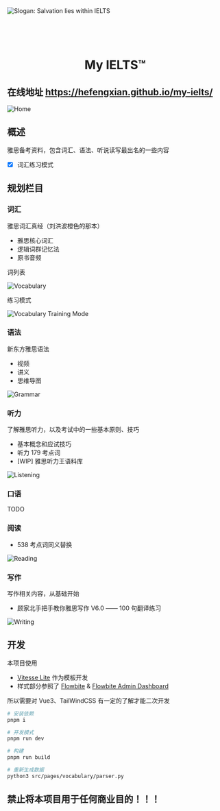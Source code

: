 <p><br></p>

<picture>
  <source media="(prefers-color-scheme: dark)" srcset="public/salvation_lies_within_IELTS_dark.svg">
  <source media="(prefers-color-scheme: light)" srcset="public/salvation_lies_within_IELTS_light.svg">
  <img alt="Slogan: Salvation lies within IELTS" src="public/salvation_lies_within_IELTS_light.svg">
</picture>

<p><br></p>
<p><br></p>
<h1 align='center'>
  My <span>IELTS™</span>
</h1>

<h2>在线地址 <a href="https://hefengxian.github.io/my-ielts/#/">https://hefengxian.github.io/my-ielts/</a></h2>

<picture>
  <source media="(prefers-color-scheme: dark)" srcset="public/screenshot/screenshot-home-dark.png">
  <source media="(prefers-color-scheme: light)" srcset="public/screenshot/screenshot-home-light.png">
  <img alt="Home" src="public/screenshot/screenshot-home-light.png">
</picture>


## 概述

雅思备考资料，包含词汇、语法、听说读写最出名的一些内容

- [x] 词汇练习模式

## 规划栏目

### 词汇

雅思词汇真经（刘洪波橙色的那本）

- 雅思核心词汇
- 逻辑词群记忆法
- 原书音频

词列表

<picture>
  <source media="(prefers-color-scheme: dark)" srcset="public/screenshot/screenshot-vocabulary-dark.png">
  <source media="(prefers-color-scheme: light)" srcset="public/screenshot/screenshot-vocabulary-light.png">
  <img alt="Vocabulary" src="public/screenshot/screenshot-vocabulary-light.png">
</picture>

练习模式

<picture>
  <source media="(prefers-color-scheme: dark)" srcset="public/screenshot/screenshot-vocabulary-training-mode-dark.png">
  <source media="(prefers-color-scheme: light)" srcset="public/screenshot/screenshot-vocabulary-training-mode-light.png">
  <img alt="Vocabulary Training Mode" src="public/screenshot/screenshot-vocabulary-training-mode-light.png">
</picture>

### 语法

新东方雅思语法

- 视频
- 讲义
- 思维导图

<picture>
  <source media="(prefers-color-scheme: dark)" srcset="public/screenshot/screenshot-grammar-dark.png">
  <source media="(prefers-color-scheme: light)" srcset="public/screenshot/screenshot-grammar-light.png">
  <img alt="Grammar" src="public/screenshot/screenshot-grammar-light.png">
</picture>

### 听力

了解雅思听力，以及考试中的一些基本原则、技巧

- 基本概念和应试技巧
- 听力 179 考点词
- [WIP] 雅思听力王语料库

<picture>
  <source media="(prefers-color-scheme: dark)" srcset="public/screenshot/screenshot-listening-dark.png">
  <source media="(prefers-color-scheme: light)" srcset="public/screenshot/screenshot-listening-light.png">
  <img alt="Listening" src="public/screenshot/screenshot-listening-light.png">
</picture>

### 口语

TODO

### 阅读

- 538 考点词同义替换

<picture>
  <source media="(prefers-color-scheme: dark)" srcset="public/screenshot/screenshot-reading-dark.png">
  <source media="(prefers-color-scheme: light)" srcset="public/screenshot/screenshot-reading-light.png">
  <img alt="Reading" src="public/screenshot/screenshot-reading-light.png">
</picture>


### 写作

写作相关内容，从基础开始

- 顾家北手把手教你雅思写作 V6.0 —— 100 句翻译练习

<picture>
  <source media="(prefers-color-scheme: dark)" srcset="public/screenshot/screenshot-writing-dark.png">
  <source media="(prefers-color-scheme: light)" srcset="public/screenshot/screenshot-writing-light.png">
  <img alt="Writing" src="public/screenshot/screenshot-writing-light.png">
</picture>

## 开发

本项目使用

- [Vitesse Lite](https://github.com/antfu/vitesse-lite) 作为模板开发
- 样式部分参照了 [Flowbite](https://github.com/themesberg/flowbite) & [Flowbite Admin Dashboard](https://flowbite-admin-dashboard.vercel.app)

所以需要对 Vue3、TailWindCSS 有一定的了解才能二次开发

```bash
# 安装依赖
pnpm i

# 开发模式
pnpm run dev

# 构建
pnpm run build

# 重新生成数据
python3 src/pages/vocabulary/parser.py
```

## 禁止将本项目用于任何商业目的！！！
